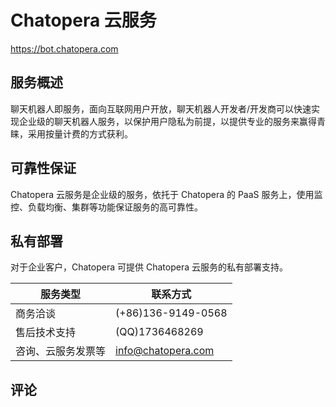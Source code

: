# Chatopera 云服务

<a href="https://bot.chatopera.com" target="_blank">https://bot.chatopera.com</a>

## 服务概述

聊天机器人即服务，面向互联网用户开放，聊天机器人开发者/开发商可以快速实现企业级的聊天机器人服务，以保护用户隐私为前提，以提供专业的服务来赢得青睐，采用按量计费的方式获利。

## 可靠性保证

Chatopera 云服务是企业级的服务，依托于 Chatopera 的 PaaS 服务上，使用监控、负载均衡、集群等功能保证服务的高可靠性。

## 私有部署

对于企业客户，Chatopera 可提供 Chatopera 云服务的私有部署支持。

| 服务类型           | 联系方式           |
| ------------------ | ------------------ |
| 商务洽谈           | (+86)136-9149-0568 |
| 售后技术支持       | (QQ)1736468269     |
| 咨询、云服务发票等 | info@chatopera.com |

## 评论

<script src="https://utteranc.es/client.js"
        repo="chatopera/docs"
        issue-term="pathname"
        label="Comment"
        theme="github-light"
        crossorigin="anonymous"
        async>
</script>
